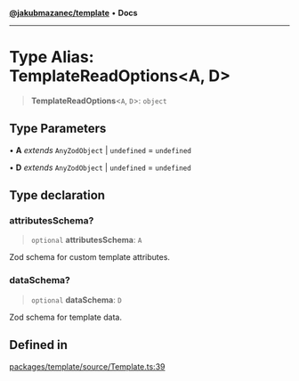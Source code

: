 [**@jakubmazanec/template**](../README.md) • **Docs**

---

# Type Alias: TemplateReadOptions\<A, D\>

> **TemplateReadOptions**\<`A`, `D`\>: `object`

## Type Parameters

• **A** _extends_ `AnyZodObject` \| `undefined` = `undefined`

• **D** _extends_ `AnyZodObject` \| `undefined` = `undefined`

## Type declaration

### attributesSchema?

> `optional` **attributesSchema**: `A`

Zod schema for custom template attributes.

### dataSchema?

> `optional` **dataSchema**: `D`

Zod schema for template data.

## Defined in

[packages/template/source/Template.ts:39](https://github.com/jakubmazanec/tools/blob/2afd81e4680434017b6f838733fd5ccd928cec42/packages/template/source/Template.ts#L39)
